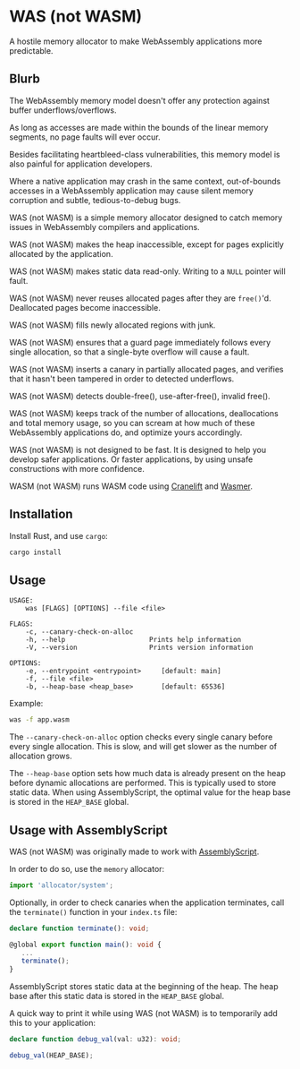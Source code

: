 # WAS (not WASM)

A hostile memory allocator to make WebAssembly applications more
predictable.

## Blurb

The WebAssembly memory model doesn't offer any protection against buffer
underflows/overflows.

As long as accesses are made within the bounds of the linear memory
segments, no page faults will ever occur.

Besides facilitating heartbleed-class vulnerabilities, this memory
model is also painful for application developers.

Where a native application may crash in the same context,
out-of-bounds accesses in a WebAssembly application may cause silent
memory corruption and subtle, tedious-to-debug bugs.

WAS (not WASM) is a simple memory allocator designed to catch memory
issues in WebAssembly compilers and applications.

WAS (not WASM) makes the heap inaccessible, except for pages
explicitly allocated by the application.

WAS (not WASM) makes static data read-only. Writing to a `NULL`
pointer will fault.

WAS (not WASM) never reuses allocated pages after they are `free()`'d.
Deallocated pages become inaccessible.

WAS (not WASM) fills newly allocated regions with junk.

WAS (not WASM) ensures that a guard page immediately follows every
single allocation, so that a single-byte overflow will cause a fault.

WAS (not WASM) inserts a canary in partially allocated pages, and
verifies that it hasn't been tampered in order to detected underflows.

WAS (not WASM) detects double-free(), use-after-free(), invalid free().

WAS (not WASM) keeps track of the number of allocations, deallocations
and total memory usage, so you can scream at how much of these
WebAssembly applications do, and optimize yours accordingly.

WAS (not WASM) is not designed to be fast. It is designed to help you
develop safer applications. Or faster applications, by using unsafe
constructions with more confidence.

WASM (not WASM) runs WASM code using
[Cranelift](https://github.com/CraneStation/cranelift)
and [Wasmer](https://wasmer.io/).

## Installation

Install Rust, and use `cargo`:

```sh
cargo install
```

## Usage

```text
USAGE:
    was [FLAGS] [OPTIONS] --file <file>

FLAGS:
    -c, --canary-check-on-alloc
    -h, --help                     Prints help information
    -V, --version                  Prints version information

OPTIONS:
    -e, --entrypoint <entrypoint>     [default: main]
    -f, --file <file>
    -b, --heap-base <heap_base>       [default: 65536]
```

Example:

```sh
was -f app.wasm
```

The `--canary-check-on-alloc` option checks every single canary before
every single allocation. This is slow, and will get slower as the
number of allocation grows.

The `--heap-base` option sets how much data is already present on the
heap before dynamic allocations are performed. This is typically used
to store static data. When using AssemblyScript, the optimal value for
the heap base is stored in the `HEAP_BASE` global.

## Usage with AssemblyScript

WAS (not WASM) was originally made to work with [AssemblyScript](https://assemblyscript.org).

In order to do so, use the `memory` allocator:

```typescript
import 'allocator/system';
```

Optionally, in order to check canaries when the application
terminates, call the `terminate()` function in your `index.ts` file:

```typescript
declare function terminate(): void;

@global export function main(): void {
   ...
   terminate();
}
```

AssemblyScript stores static data at the beginning of the heap. The
heap base after this static data is stored in the `HEAP_BASE` global.

A quick way to print it while using WAS (not WASM) is to temporarily
add this to your application:

```typescript
declare function debug_val(val: u32): void;

debug_val(HEAP_BASE);
```
